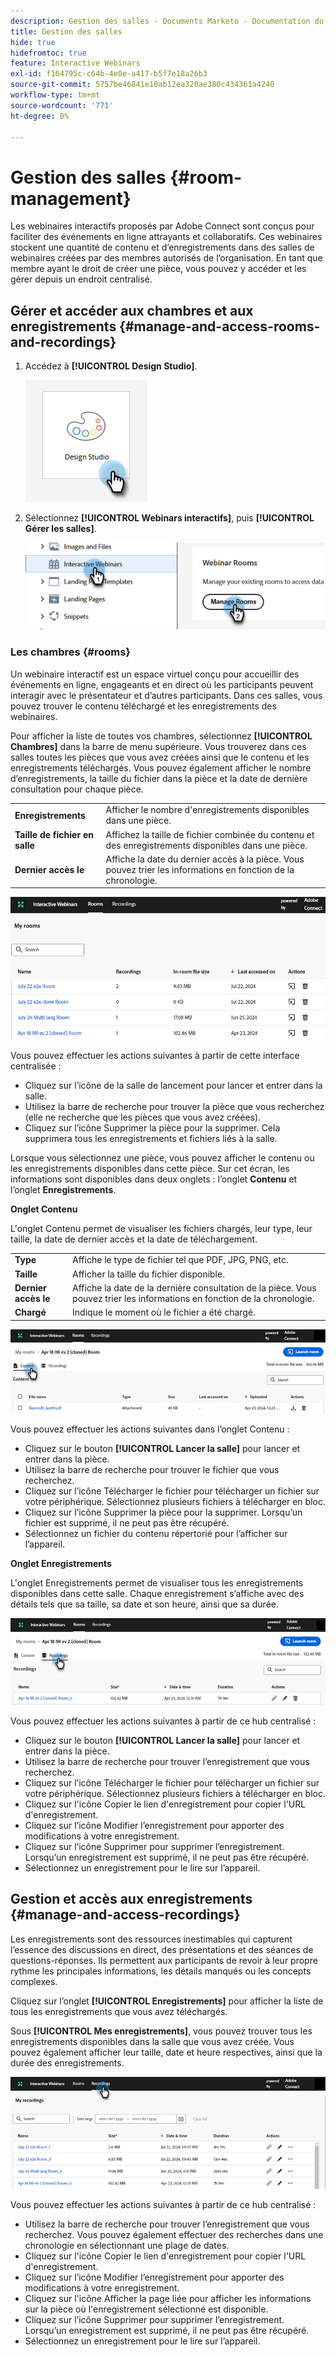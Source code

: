 ```yaml
---
description: Gestion des salles - Documents Marketo - Documentation du produit
title: Gestion des salles
hide: true
hidefromtoc: true
feature: Interactive Webinars
exl-id: f164795c-c64b-4e0e-a417-b5f7e18a26b3
source-git-commit: 5757be46841e10ab12ea320ae380c434361a4240
workflow-type: tm+mt
source-wordcount: '771'
ht-degree: 0%

---
```


# Gestion des salles {#room-management}

Les webinaires interactifs proposés par Adobe Connect sont conçus pour faciliter des événements en ligne attrayants et collaboratifs. Ces webinaires stockent une quantité de contenu et d’enregistrements dans des salles de webinaires créées par des membres autorisés de l’organisation. En tant que membre ayant le droit de créer une pièce, vous pouvez y accéder et les gérer depuis un endroit centralisé.

## Gérer et accéder aux chambres et aux enregistrements {#manage-and-access-rooms-and-recordings}

1. Accédez à **[!UICONTROL Design Studio]**.

   ![](assets/room-management-1.png)

1. Sélectionnez **[!UICONTROL Webinars interactifs]**, puis **[!UICONTROL Gérer les salles]**.

   ![](assets/room-management-2.png)

### Les chambres {#rooms}

Un webinaire interactif est un espace virtuel conçu pour accueillir des événements en ligne, engageants et en direct où les participants peuvent interagir avec le présentateur et d’autres participants. Dans ces salles, vous pouvez trouver le contenu téléchargé et les enregistrements des webinaires.

Pour afficher la liste de toutes vos chambres, sélectionnez **[!UICONTROL Chambres]** dans la barre de menu supérieure. Vous trouverez dans ces salles toutes les pièces que vous avez créées ainsi que le contenu et les enregistrements téléchargés. Vous pouvez également afficher le nombre d’enregistrements, la taille du fichier dans la pièce et la date de dernière consultation pour chaque pièce.

<table><tbody>
  <tr>
    <td><b>Enregistrements</td>
    <td>Afficher le nombre d'enregistrements disponibles dans une pièce.</td>
  </tr>
  <tr>
    <td><b>Taille de fichier en salle</td>
    <td>Affichez la taille de fichier combinée du contenu et des enregistrements disponibles dans une pièce.</td>
  </tr>
  <tr>
    <td><b>Dernier accès le</td>
    <td>Affiche la date du dernier accès à la pièce. Vous pouvez trier les informations en fonction de la chronologie.</td>
  </tr>
</tbody>
</table>

![](assets/room-management-3.png)

Vous pouvez effectuer les actions suivantes à partir de cette interface centralisée :

* Cliquez sur l’icône de la salle de lancement pour lancer et entrer dans la salle.
* Utilisez la barre de recherche pour trouver la pièce que vous recherchez (elle ne recherche que les pièces que vous avez créées).
* Cliquez sur l’icône Supprimer la pièce pour la supprimer. Cela supprimera tous les enregistrements et fichiers liés à la salle.

Lorsque vous sélectionnez une pièce, vous pouvez afficher le contenu ou les enregistrements disponibles dans cette pièce. Sur cet écran, les informations sont disponibles dans deux onglets : l’onglet **Contenu** et l’onglet **Enregistrements**.

**Onglet Contenu**

L&#39;onglet Contenu permet de visualiser les fichiers chargés, leur type, leur taille, la date de dernier accès et la date de téléchargement.

<table><tbody>
  <tr>
    <td><b>Type</td>
    <td>Affiche le type de fichier tel que PDF, JPG, PNG, etc.</td>
  </tr>
  <tr>
    <td><b>Taille</td>
    <td>Afficher la taille du fichier disponible.</td>
  </tr>
  <tr>
    <td><b>Dernier accès le</td>
    <td>Affiche la date de la dernière consultation de la pièce. Vous pouvez trier les informations en fonction de la chronologie.</td>
  </tr>
  <tr>
    <td><b>Chargé</td>
    <td>Indique le moment où le fichier a été chargé.</td>
  </tr>
</tbody>
</table>

![](assets/room-management-4.png)

Vous pouvez effectuer les actions suivantes dans l’onglet Contenu :

* Cliquez sur le bouton **[!UICONTROL Lancer la salle]** pour lancer et entrer dans la pièce.
* Utilisez la barre de recherche pour trouver le fichier que vous recherchez.
* Cliquez sur l’icône Télécharger le fichier pour télécharger un fichier sur votre périphérique. Sélectionnez plusieurs fichiers à télécharger en bloc.
* Cliquez sur l’icône Supprimer la pièce pour la supprimer. Lorsqu’un fichier est supprimé, il ne peut pas être récupéré.
* Sélectionnez un fichier du contenu répertorié pour l’afficher sur l’appareil.

**Onglet Enregistrements**

L&#39;onglet Enregistrements permet de visualiser tous les enregistrements disponibles dans cette salle. Chaque enregistrement s’affiche avec des détails tels que sa taille, sa date et son heure, ainsi que sa durée.

![](assets/room-management-5.png)

Vous pouvez effectuer les actions suivantes à partir de ce hub centralisé :

* Cliquez sur le bouton **[!UICONTROL Lancer la salle]** pour lancer et entrer dans la pièce.
* Utilisez la barre de recherche pour trouver l’enregistrement que vous recherchez.
* Cliquez sur l’icône Télécharger le fichier pour télécharger un fichier sur votre périphérique. Sélectionnez plusieurs fichiers à télécharger en bloc.
* Cliquez sur l&#39;icône Copier le lien d&#39;enregistrement pour copier l&#39;URL d&#39;enregistrement.
* Cliquez sur l’icône Modifier l’enregistrement pour apporter des modifications à votre enregistrement.
* Cliquez sur l’icône Supprimer pour supprimer l’enregistrement. Lorsqu’un enregistrement est supprimé, il ne peut pas être récupéré.
* Sélectionnez un enregistrement pour le lire sur l’appareil.

## Gestion et accès aux enregistrements {#manage-and-access-recordings}

Les enregistrements sont des ressources inestimables qui capturent l’essence des discussions en direct, des présentations et des séances de questions-réponses. Ils permettent aux participants de revoir à leur propre rythme les principales informations, les détails manqués ou les concepts complexes.

Cliquez sur l’onglet **[!UICONTROL Enregistrements]** pour afficher la liste de tous les enregistrements que vous avez téléchargés.

Sous **[!UICONTROL Mes enregistrements]**, vous pouvez trouver tous les enregistrements disponibles dans la salle que vous avez créée. Vous pouvez également afficher leur taille, date et heure respectives, ainsi que la durée des enregistrements.

![](assets/room-management-6.png)

Vous pouvez effectuer les actions suivantes à partir de ce hub centralisé :

* Utilisez la barre de recherche pour trouver l’enregistrement que vous recherchez. Vous pouvez également effectuer des recherches dans une chronologie en sélectionnant une plage de dates.
* Cliquez sur l&#39;icône Copier le lien d&#39;enregistrement pour copier l&#39;URL d&#39;enregistrement.
* Cliquez sur l’icône Modifier l’enregistrement pour apporter des modifications à votre enregistrement.
* Cliquez sur l&#39;icône Afficher la page liée pour afficher les informations sur la pièce où l&#39;enregistrement sélectionné est disponible.
* Cliquez sur l’icône Supprimer pour supprimer l’enregistrement. Lorsqu’un enregistrement est supprimé, il ne peut pas être récupéré.
* Sélectionnez un enregistrement pour le lire sur l’appareil.
